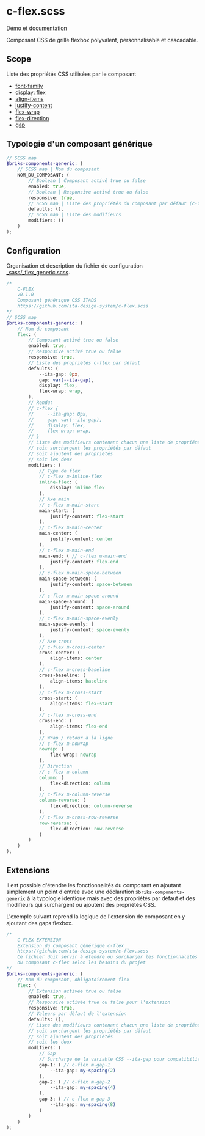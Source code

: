 # c-flex.scss

[Démo et documentation](https://ita-design-system.github.io/c-flex.scss/)

Composant CSS de grille flexbox polyvalent, personnalisable et cascadable. 

## Scope

Liste des propriétés CSS utilisées par le composant

* [font-family](https://developer.mozilla.org/fr/docs/Web/CSS/font-family)
* [display: flex](https://developer.mozilla.org/fr/docs/Web/CSS/display)
* [align-items](https://developer.mozilla.org/fr/docs/Web/CSS/align-items)
* [justify-content](https://developer.mozilla.org/fr/docs/Web/CSS/justify-content)
* [flex-wrap](https://developer.mozilla.org/fr/docs/Web/CSS/flex-wrap)
* [flex-direction](https://developer.mozilla.org/fr/docs/Web/CSS/flex-direction)
* [gap](https://developer.mozilla.org/fr/docs/Web/CSS/gap)

## Typologie d'un composant générique

```scss
// SCSS map
$briks-components-generic: ( 
    // SCSS map | Nom du composant
    NOM_DU_COMPOSANT: ( 
        // Boolean | Composant activé true ou false
        enabled: true, 
        // Boolean | Responsive activé true ou false
        responsive: true, 
        // SCSS map | Liste des propriétés du composant par défaut (c-flex seul)
        defaults: (), 
        // SCSS map | Liste des modifieurs
        modifiers: () 
    )
);
```

## Configuration

Organisation et description du fichier de configuration [_sass/_flex_generic.scss](_sass/_flex_generic.scss).

```scss
/*
    C-FLEX
    v0.1.0
    Composant générique CSS ITADS
    https://github.com/ita-design-system/c-flex.scss
*/
// SCSS map
$briks-components-generic: ( 
    // Nom du composant
    flex: ( 
        // Composant activé true ou false
        enabled: true, 
        // Responsive activé true ou false
        responsive: true, 
        // Liste des propriétés c-flex par défaut
        defaults: ( 
            --ita-gap: 0px,
            gap: var(--ita-gap),
            display: flex,
            flex-wrap: wrap,
        ),
        // Rendu: 
        // c-flex {
        //     --ita-gap: 0px,
        //     gap: var(--ita-gap),
        //     display: flex,
        //     flex-wrap: wrap,
        // }
        // Liste des modifieurs contenant chacun une liste de propriétés qui 
        // soit surchargent les propriétés par défaut
        // soit ajoutent des propriétés
        // soit les deux
        modifiers: ( 
            // Type de flex
            // c-flex m-inline-flex
            inline-flex: (
                display: inline-flex
            ),
            // Axe main
            // c-flex m-main-start
            main-start: ( 
                justify-content: flex-start
            ),
            // c-flex m-main-center
            main-center: ( 
                justify-content: center
            ),
            // c-flex m-main-end
            main-end: ( // c-flex m-main-end
                justify-content: flex-end
            ),
            // c-flex m-main-space-between
            main-space-between: ( 
                justify-content: space-between
            ),
            // c-flex m-main-space-around
            main-space-around: ( 
                justify-content: space-around
            ),
            // c-flex m-main-space-evenly
            main-space-evenly: ( 
                justify-content: space-evenly
            ),
            // Axe cross
            // c-flex m-cross-center
            cross-center: ( 
                align-items: center
            ),
            // c-flex m-cross-baseline
            cross-baseline: ( 
                align-items: baseline
            ),
            // c-flex m-cross-start
            cross-start: ( 
                align-items: flex-start
            ),
            // c-flex m-cross-end
            cross-end: ( 
                align-items: flex-end
            ),
            // Wrap / retour à la ligne
            // c-flex m-nowrap
            nowrap: ( 
                flex-wrap: nowrap
            ),
            // Direction
            // c-flex m-column
            column: ( 
                flex-direction: column
            ),
            // c-flex m-column-reverse
            column-reverse: ( 
                flex-direction: column-reverse
            ),
            // c-flex m-cross-row-reverse
            row-reverse: ( 
                flex-direction: row-reverse
            )
        )
    )
);
``` 

## Extensions

Il est possible d'étendre les fonctionnalités du composant en ajoutant simplement un point d'entrée avec une déclaration `$briks-components-generic` à la typologie identique mais avec des propriétés par défaut et des modifieurs qui surchargent ou ajoutent des propriétés CSS.

L'exemple suivant reprend la logique de l'extension de composant en y ajoutant des gaps flexbox.

```scss
/*
    C-FLEX EXTENSION
    Extension du composant générique c-flex
    https://github.com/ita-design-system/c-flex.scss
    Ce fichier doit servir à étendre ou surcharger les fonctionnalités
    du composant c-flex selon les besoins du projet
*/
$briks-components-generic: (
    // Nom du composant, obligatoirement flex
    flex: ( 
        // Extension activée true ou false
        enabled: true, 
        // Responsive activée true ou false pour l'extension
        responsive: true, 
        // Valeurs par défaut de l'extension
        defaults: (),
        // Liste des modifieurs contenant chacun une liste de propriétés qui 
        // soit surchargent les propriétés par défaut
        // soit ajoutent des propriétés
        // soit les deux
        modifiers: ( 
            // Gap
            // Surcharge de la variable CSS --ita-gap pour compatibilité avec c-dim
            gap-1: ( // c-flex m-gap-1
                --ita-gap: my-spacing(2)
            ),
            gap-2: ( // c-flex m-gap-2
                --ita-gap: my-spacing(4)
            ),
            gap-3: ( // c-flex m-gap-3
                --ita-gap: my-spacing(8)
            )
        )
    )
);
```
